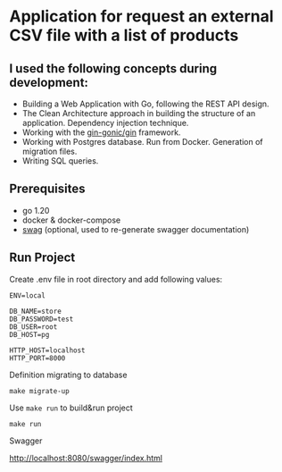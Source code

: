 #  Application for request an external CSV file with a list of products
## I used the following concepts during development:
- Building a Web Application with Go, following the REST API design.
- The Clean Architecture approach in building the structure of an application. Dependency injection technique.
- Working with the <a href="https://github.com/gin-gonic/gin">gin-gonic/gin</a> framework.
- Working with Postgres database. Run from Docker. Generation of migration files.
- Writing SQL queries.

## Prerequisites
- go 1.20
- docker & docker-compose
- <a href="https://github.com/swaggo/gin-swagger">swag</a> (optional, used to re-generate swagger documentation)

## Run Project

Create .env file in root directory and add following values:

```
ENV=local

DB_NAME=store
DB_PASSWORD=test
DB_USER=root
DB_HOST=pg

HTTP_HOST=localhost
HTTP_PORT=8000
```

Definition migrating to database

```
make migrate-up
```

Use `make run` to build&run project

```
make run
```

Swagger

<a href="http://localhost:8000/swagger/index.html">http://localhost:8080/swagger/index.html</a>
